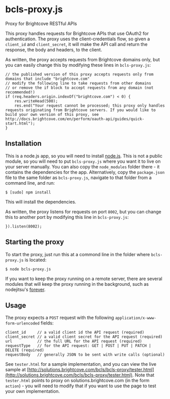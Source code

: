 bcls-proxy.js
=============

Proxy for Brightcove RESTful APIs

This proxy handles requests for Brightcove APIs that use OAuth2 for authentication. The proxy uses the client-credentials flow, so given a `client_id` and `client_secret`, it will make the API call and return the response, the body and headers, to the client.

As written, the proxy accepts requests from Brightcove domains only, but you can easily change this by modifying these lines in `bcls-proxy.js`:

    // the published version of this proxy accepts requests only from domains that include "brightcove.com"
    // modify the following line to take requests from other domains
    // or remove the if block to accept requests from any domain (not recommended!)
    if (req.headers.origin.indexOf("brightcove.com") < 0) {
        res.writeHead(500);
        res.end("Your request cannot be processed; this proxy only handles requests originating from Brightcove servers. If you would like to build your own version of this proxy, see http://docs.brightcove.com/en/perform/oauth-api/guides/quick-start.html");
    }
        
## Installation

This is a node.js app, so you will need to install [node.js](//nodejs.org). This is not a public module, so you will need to put `bcls-proxy.js` where you want it to live on your server manually. You can also copy the `node_modules` folder there - it contains the dependencies for the app. Alternatively, copy the `package.json` file to the same folder as `bcls-proxy.js`, navigate to that folder from a command line, and run:

    $ [sudo] npm install
    
This will install the dependencies.
    
As written, the proxy listens for requests on port `8002`, but you can change this to another port by modifying this line in `bcls-proxy.js`:

    }).listen(8002);
    
## Starting the proxy

To start the proxy, just run this at a commond line in the folder where `bcls-proxy.js` is located:

    $ node bcls-proxy.js
    
If you want to keep the proxy running on a remote server, there are several modules that will keep the proxy running in the background, such as nodejitsu's [forever](https://github.com/nodejitsu/forever).

## Usage

The proxy expects a `POST` request with the following `application/x-www-form-urlencoded` fields:

    client_id     // a valid client id the API request (required)
    client_secret // a valid client secret for the API request (required)
    url           // the full URL for the API request (required)
    requestType   // for the API request: GET | POST | PUT | PATCH | DELETE (required)
    requestBody   // generally JSON to be sent with write calls (optional)
    
See `tester.html` for a sample implementation, and you can view the live sample at [http://solutions.brightcove.com/bcls/bcls-proxy/tester.html](http://solutions.brightcove.com/bcls/bcls-proxy/tester.html). Note that `tester.html` points to proxy on solutions.brightcove.com (in the form `action`) - you will need to modify that if you want to use the page to test your own implementation.
